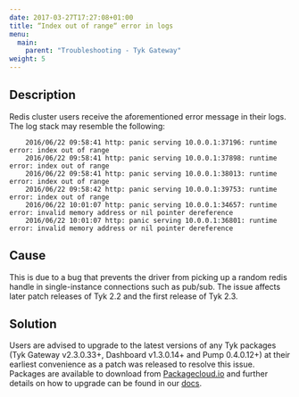 ```yaml
---
date: 2017-03-27T17:27:08+01:00
title: “Index out of range“ error in logs
menu:
  main:
    parent: "Troubleshooting - Tyk Gateway"
weight: 5 
---
```


## Description

Redis cluster users receive the aforementioned error message in their logs. The log stack may resemble the following:

```
    2016/06/22 09:58:41 http: panic serving 10.0.0.1:37196: runtime error: index out of range
    2016/06/22 09:58:41 http: panic serving 10.0.0.1:37898: runtime error: index out of range
    2016/06/22 09:58:41 http: panic serving 10.0.0.1:38013: runtime error: index out of range
    2016/06/22 09:58:42 http: panic serving 10.0.0.1:39753: runtime error: index out of range
    2016/06/22 10:01:07 http: panic serving 10.0.0.1:34657: runtime error: invalid memory address or nil pointer dereference
    2016/06/22 10:01:07 http: panic serving 10.0.0.1:36801: runtime error: invalid memory address or nil pointer dereference
```

## Cause

This is due to a bug that prevents the driver from picking up a random redis handle in single-instance connections such as pub/sub. The issue affects later patch releases of Tyk 2.2 and the first release of Tyk 2.3.

## Solution

Users are advised to upgrade to the latest versions of any Tyk packages (Tyk Gateway v2.3.0.33+, Dashboard v1.3.0.14+ and Pump 0.4.0.12+) at their earliest convenience as a patch was released to resolve this issue. Packages are available to download from [Packagecloud.io][1] and further details on how to upgrade can be found in our [docs][2].

 [1]: https://packagecloud.io/tyk
 [2]: /upgrading-v2-3-v2-2/